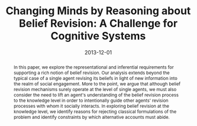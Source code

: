 ---
title: 'Changing Minds by Reasoning about Belief Revision: A Challenge for Cognitive Systems'

# Authors
# If you created a profile for a user (e.g. the default `admin` user), write the username (folder name) here
# and it will be replaced with their full name and linked to their profile.
authors:
  - admin
  - Paul F. Bello

# Author notes (optional)
# author_notes:
#   - 'Equal contribution'
#   - 'Equal contribution'

date: '2013-12-01'
doi: ''

# Schedule page publish date (NOT publication's date).
publishDate: '2017-01-01T00:00:00Z'

# Publication type.
# Legend: 0 = Uncategorized; 1 = Conference paper; 2 = Journal article;
# 3 = Preprint / Working Paper; 4 = Report; 5 = Book; 6 = Book section;
# 7 = Thesis; 8 = Patent
publication_types: ['1']

# Publication name and optional abbreviated publication name.
publication: In *Proceedings of the Second Annual Conference on Advances in Cognitive Systems*
publication_short: In *ACS 2013*

abstract: "In this paper, we explore the representational and inferential requirements for supporting a rich notion of belief revision. Our analysis extends beyond the typical case of a single agent revising its beliefs in light of new information into the realm of social engagement. More to the point, we argue that although belief revision mechanisms surely operate at the level of single agents, we must also consider the need to lift an agent's understanding of the belief revision process to the knowledge level in order to intentionally guide other agents' revision processes with whom it socially interacts. In exploring belief revision at the knowledge level, we identify reasons for rejecting classical formulations of the problem and identify constraints by which alternative accounts must abide."

# Summary. An optional shortened abstract.
summary: "We explore the representational and inferential requirements for supporting a rich notion of belief revision. More to the point, we argue that although belief revision mechanisms surely operate at the level of single agents, we must also consider the need to lift an agent's understanding of the belief revision process to the knowledge level in order to intentionally guide other agents' revision processes with whom it socially interacts."

tags: [belief revision, impression management, knowledge representation]

# Display this page in the Featured widget?
featured: false

# Custom links (uncomment lines below)
# links:
# - name: Custom Link
#   url: http://example.org

url_pdf: 'http://www.cogsys.org/papers/2013conference27.pdf'
url_code: ''
url_dataset: ''
url_poster: ''
url_project: ''
url_slides: ''
url_source: ''
url_video: ''

# Featured image
# To use, add an image named `featured.jpg/png` to your page's folder.
# image:
#   caption: 'Image credit: [**Unsplash**](https://unsplash.com/photos/pLCdAaMFLTE)'
#   focal_point: ''
#   preview_only: false

# Associated Projects (optional).
#   Associate this publication with one or more of your projects.
#   Simply enter your project's folder or file name without extension.
#   E.g. `internal-project` references `content/project/internal-project/index.md`.
#   Otherwise, set `projects: []`.
projects:
  - representing-deception

# Slides (optional).
#   Associate this publication with Markdown slides.
#   Simply enter your slide deck's filename without extension.
#   E.g. `slides: "example"` references `content/slides/example/index.md`.
#   Otherwise, set `slides: ""`.
slides: ''
---